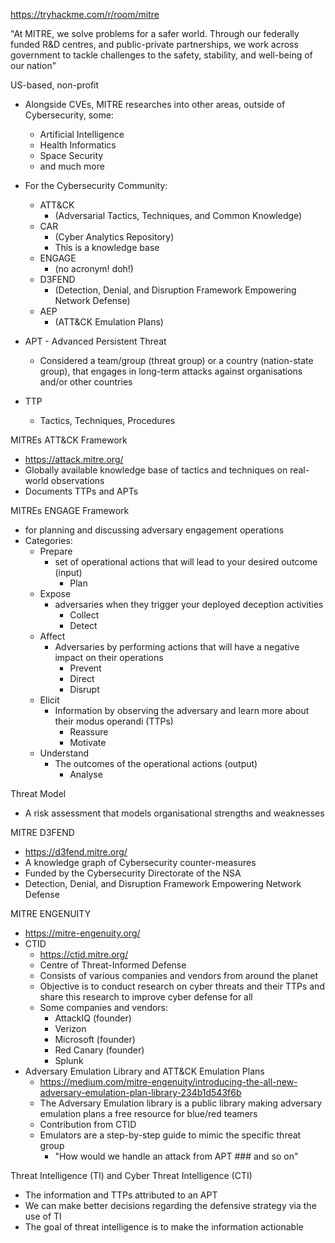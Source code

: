 https://tryhackme.com/r/room/mitre

"At MITRE, we solve problems for a safer world. Through our federally funded R&D centres, and public-private partnerships, we work across government to tackle challenges to the safety, stability, and well-being of our nation"

US-based, non-profit

- Alongside CVEs, MITRE researches into other areas, outside of Cybersecurity, some:
	- Artificial Intelligence
	- Health Informatics
	- Space Security
	- and much more
- For the Cybersecurity Community:
	- ATT&CK 
		- (Adversarial Tactics, Techniques, and Common Knowledge)
	- CAR
		- (Cyber Analytics Repository)
		- This is a knowledge base
	- ENGAGE
		- (no acronym! doh!)
	- D3FEND
		- (Detection, Denial, and Disruption Framework Empowering Network Defense)
	- AEP
		- (ATT&CK Emulation Plans)

- APT - Advanced Persistent Threat
	- Considered a team/group (threat group) or a country (nation-state group), that engages in long-term attacks against organisations and/or other countries
- TTP
	- Tactics, Techniques, Procedures

MITREs ATT&CK Framework
- https://attack.mitre.org/
- Globally available knowledge base of tactics and techniques on real-world observations
- Documents TTPs and APTs

MITREs ENGAGE Framework
- for planning and discussing adversary engagement operations
- Categories:
	- Prepare
		- set of operational actions that will lead to your desired outcome (input)
			- Plan
	- Expose
		- adversaries when they trigger your deployed deception activities
			- Collect
			- Detect
	- Affect
		- Adversaries by performing actions that will have a negative impact on their operations
			- Prevent
			- Direct
			- Disrupt
	- Elicit
		- Information by observing the adversary and learn more about their modus operandi (TTPs)
			- Reassure
			- Motivate
	- Understand
		- The outcomes of the operational actions (output)
			- Analyse

Threat Model
- A risk assessment that models organisational strengths and weaknesses

MITRE D3FEND
- https://d3fend.mitre.org/
- A knowledge graph of Cybersecurity counter-measures
- Funded by the Cybersecurity Directorate of the NSA
- Detection, Denial, and Disruption Framework Empowering Network Defense

MITRE ENGENUITY
- https://mitre-engenuity.org/
- CTID
	- https://ctid.mitre.org/
	- Centre of Threat-Informed Defense
	- Consists of various companies and vendors from around the planet
	- Objective is to conduct research on cyber threats and their TTPs and share this research to improve cyber defense for all
	- Some companies and vendors:
		- AttackIQ (founder)
		- Verizon
		- Microsoft (founder)
		- Red Canary (founder)
		- Splunk
- Adversary Emulation Library and ATT&CK Emulation Plans
	- https://medium.com/mitre-engenuity/introducing-the-all-new-adversary-emulation-plan-library-234b1d543f6b
	- The Adversary Emulation library is a public library making adversary emulation plans a free resource for blue/red teamers
	- Contribution from CTID
	- Emulators are a step-by-step guide to mimic the specific threat group
		- "How would we handle an attack from APT ### and so on"

Threat Intelligence (TI) and Cyber Threat Intelligence (CTI)
- The information and TTPs attributed to an APT
- We can make better decisions regarding the defensive strategy via the use of TI
- The goal of threat intelligence is to make the information actionable
